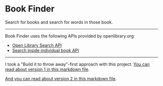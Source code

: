 # Book Finder

Search for books and search for words in those book.

---

Book Finder uses the following APIs provided by openlibrary.org:

* [Open Library Search API](https://openlibrary.org/dev/docs/api/search)
* [Search inside individual book API](https://openlibrary.org/dev/docs/api/search_inside)

---

I took a "Build it to throw away"-first approach with this project. [You can read about version 1 in this markdown file](./docs/version-1.md).

[And you can read about version 2 in this markdown file](./docs/version-2.md).
